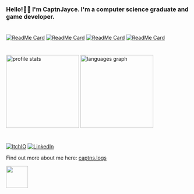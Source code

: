 <h3>
  Hello!👋🏻 I'm CaptnJayce. I'm a computer science graduate and game developer.
</h3>

#
 
[![ReadMe Card](https://github-readme-stats.vercel.app/api/pin/?username=captnjayce&repo=falling-sand&hide_border=true&theme=rose_pine&bg_color=00000000)](https://github.com/captnjayce/falling-sand)
[![ReadMe Card](https://github-readme-stats.vercel.app/api/pin/?username=captnjayce&repo=dimentia&hide_border=true&theme=rose_pine&bg_color=00000000)](https://github.com/captnjayce/dimentia)
[![ReadMe Card](https://github-readme-stats.vercel.app/api/pin/?username=captnjayce&repo=portfolio_website&hide_border=true&theme=rose_pine&bg_color=00000000)](https://github.com/captnjayce/portfolio_website)
[![ReadMe Card](https://github-readme-stats.vercel.app/api/pin/?username=captnjayce&repo=infinite-caves&hide_border=true&theme=rose_pine&bg_color=00000000)](https://github.com/CaptnJayce/infinite-caves
)


#

<div align ="left">
  <img src="https://github-readme-stats.vercel.app/api?username=captnjayce&theme=rose_pine&hide_border=true&bg_color=00000000"alt="profile stats" height="200"/>
  <img src="https://github-readme-stats.vercel.app/api/top-langs?username=CaptnJayce&locale=en&hide_title=false&hide_border=true&layout=compact&langs_count=8&theme=rose_pine&exclude_repo=dotfiles&bg_color=00000000&order=2"alt="languages graph" height="200"/>
</div>

#

[![ItchIO](https://img.shields.io/badge/ItchIO-black?style=flat-square&logo=itch.io)](https://captnjayce.itch.io/)
[![LinkedIn](https://img.shields.io/badge/LinkedIn-black?style=flat-square&logo=linkedin)](https://www.linkedin.com/in/jc444/)

<p> Find out more about me here: <a href="https://captnjayce.github.io/">captns.logs</a></p> 

<img src="https://media1.tenor.com/m/89MPCBQDPKYAAAAd/plink-nerd.gif" width="60px">
